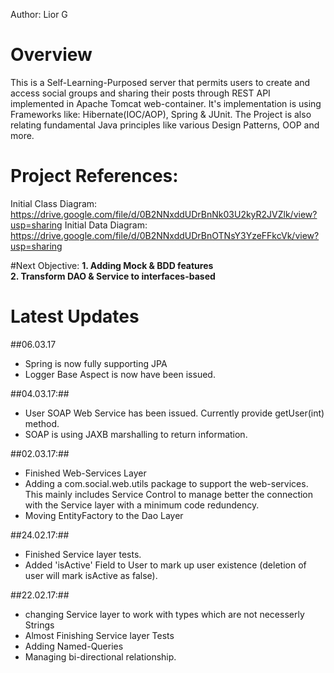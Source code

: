 Author: Lior G  

# Overview
This is a Self-Learning-Purposed server that permits users to create and access social groups and sharing their posts through REST API implemented in Apache Tomcat web-container. It's implementation is using Frameworks like: Hibernate(IOC/AOP), Spring & JUnit. The Project is also relating fundamental Java principles like various Design Patterns, OOP and more. 

# Project References: 

Initial Class Diagram: https://drive.google.com/file/d/0B2NNxddUDrBnNk03U2kyR2JVZlk/view?usp=sharing
Initial Data Diagram: https://drive.google.com/file/d/0B2NNxddUDrBnOTNsY3YzeFFkcVk/view?usp=sharing  

#Next Objective: 
__1. Adding Mock & BDD features__ </br>
__2. Transform DAO & Service to interfaces-based__

# Latest Updates

##06.03.17
* Spring is now fully supporting JPA 
* Logger Base Aspect is now have been issued. 

##04.03.17:##
* User SOAP Web Service has been issued. Currently provide getUser(int) method. 
* SOAP is using JAXB marshalling to return information. 

##02.03.17:##
* Finished Web-Services Layer
* Adding a com.social.web.utils package to support the web-services. 
  This mainly includes Service Control to manage better the connection with the Service layer with a minimum code redundency.  
* Moving EntityFactory to the Dao Layer

##24.02.17:##
* Finished Service layer tests.
* Added 'isActive' Field to User to mark up user existence (deletion of user will mark isActive as false). 

##22.02.17:##
* changing Service layer to work with types which are not necesserly Strings
* Almost Finishing Service layer Tests 
* Adding Named-Queries 
* Managing bi-directional relationship. 




